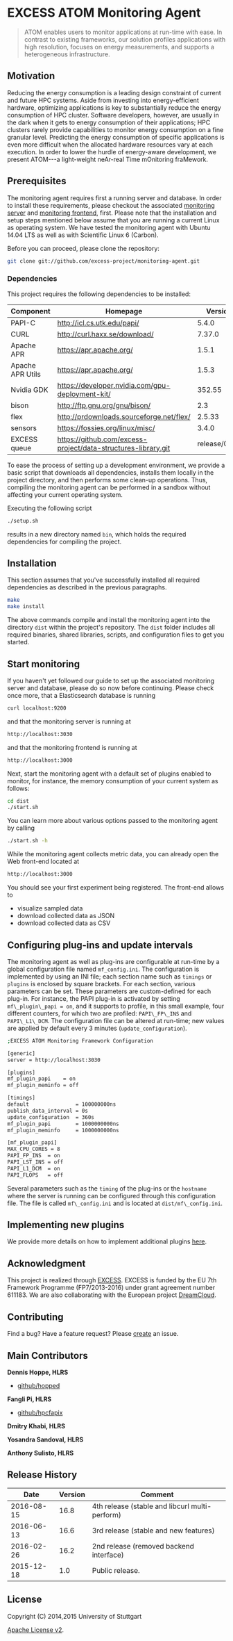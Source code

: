 # EXCESS ATOM Monitoring Agent

> ATOM enables users to monitor applications at run-time with ease. In contrast to existing frameworks, our solution profiles applications with high resolution, focuses on energy measurements, and supports a heterogeneous infrastructure.


## Motivation
Reducing the energy consumption is a leading design constraint of current and future HPC systems. Aside from investing into energy-efficient hardware, optimizing applications is key to substantially reduce the energy consumption of HPC cluster. Software developers, however, are usually in the dark when it gets to energy consumption of their applications; HPC clusters rarely provide capabilities to monitor energy consumption on a fine granular level. Predicting the energy consumption of specific applications is even more difficult when the allocated hardware resources vary at each execution. In order to lower the hurdle of energy-aware development, we present ATOM---a light-weight neAr-real Time mOnitoring fraMework.


## Prerequisites

The monitoring agent requires first a running server and database. In order to install these requirements, please
checkout the associated [monitoring server][server] and [monitoring frontend][frontend], first. Please note that the installation and setup steps mentioned below assume that you are running a current Linux as operating system. We have tested the monitoring agent with Ubuntu 14.04 LTS as well as with Scientific Linux 6 (Carbon).

Before you can proceed, please clone the repository:

```bash
git clone git://github.com/excess-project/monitoring-agent.git
```


### Dependencies

This project requires the following dependencies to be installed:

| Component         | Homepage                                          | Version   |
|------------------ |-------------------------------------------------  |---------  |
| PAPI-C            | http://icl.cs.utk.edu/papi/                       | 5.4.0     |
| CURL              | http://curl.haxx.se/download/                     | 7.37.0    |  
| Apache APR        | https://apr.apache.org/                           | 1.5.1     |
| Apache APR Utils  | https://apr.apache.org/                           | 1.5.3     |
| Nvidia GDK        | https://developer.nvidia.com/gpu-deployment-kit/  | 352.55    |
| bison             | http://ftp.gnu.org/gnu/bison/                     | 2.3       |
| flex              | http://prdownloads.sourceforge.net/flex/          | 2.5.33    |
| sensors           | https://fossies.org/linux/misc/                   | 3.4.0     |
| EXCESS queue      | https://github.com/excess-project/data-structures-library.git | release/0.1.0 |


To ease the process of setting up a development environment, we provide a basic
script that downloads all dependencies, installs them locally in the project
directory, and then performs some clean-up operations. Thus, compiling the
monitoring agent can be performed in a sandbox without affecting your current
operating system.

Executing the following script

```bash
./setup.sh
```

results in a new directory named `bin`, which holds the required dependencies
for compiling the project.


## Installation

This section assumes that you've successfully installed all required dependencies as described in the previous paragraphs.

```bash
make
make install
```

The above commands compile and install the monitoring agent into the directory `dist` within the project's repository.
The `dist` folder includes all required binaries, shared libraries, scripts, and configuration files to get you started.


## Start monitoring

If you haven't yet followed our guide to set up the associated monitoring server and database, please do so now before
continuing. Please check once more, that a Elasticsearch database is running

```bash
curl localhost:9200
```

and that the monitoring server is running at

```bash
http://localhost:3030
```

and that the monitoring frontend is running at

```bash
http://localhost:3000
```

Next, start the monitoring agent with a default set of plugins enabled to monitor, for instance, the memory consumption
of your current system as follows:

```bash
cd dist
./start.sh
```

You can learn more about various options passed to the monitoring agent by calling

```bash
./start.sh -h
```

While the monitoring agent collects metric data, you can already open the Web front-end located at

```bash
http://localhost:3000
```

You should see your first experiment being registered. The front-end allows to

- visualize sampled data
- download collected data as JSON
- download collected data as CSV


## Configuring plug-ins and update intervals

The monitoring agent as well as plug-ins are configurable at run-time by a global configuration file named `mf_config.ini`. The configuration is implemented by using an INI file; each section name such as `timings` or `plugins` is enclosed by square brackets. For each section, various parameters can be set. These parameters are custom-defined for each plug-in. For instance, the PAPI plug-in is activated by setting `mf\_plugin\_papi = on`, and it supports to profile, in this small example, four different counters, for which two are profiled: `PAPI\_FP\_INS` and `PAPI\_L1\_DCM`. The configuration file can be altered at run-time; new values are applied by default every 3 minutes (`update_configuration`).

```bash
;EXCESS ATOM Monitoring Framework Configuration

[generic]
server = http://localhost:3030

[plugins]
mf_plugin_papi    = on
mf_plugin_meminfo = off

[timings]
default               = 100000000ns
publish_data_interval = 0s
update_configuration  = 360s
mf_plugin_papi        = 1000000000ns
mf_plugin_meminfo     = 1000000000ns

[mf_plugin_papi]
MAX_CPU_CORES = 8
PAPI_FP_INS  = on
PAPI_LST_INS = off
PAPI_L1_DCM  = on
PAPI_FLOPS   = off
```

Several parameters such as the `timing` of the plug-ins or the `hostname` where the server is running can be configured through this configuration file. The file is called `mf\_config.ini` and is located at `dist/mf\_config.ini`.


## Implementing new plugins

We provide more details on how to implement additional plugins [here][plugin-tutorial].


## Acknowledgment

This project is realized through [EXCESS][excess]. EXCESS is funded by the EU 7th
Framework Programme (FP7/2013-2016) under grant agreement number 611183. We are
also collaborating with the European project [DreamCloud][dreamcloud].


## Contributing
Find a bug? Have a feature request?
Please [create](https://github.com/excess-project/monitoring-agent/website/issues) an issue.


## Main Contributors

**Dennis Hoppe, HLRS**
+ [github/hopped](https://github.com/hopped)

**Fangli Pi, HLRS**
+ [github/hpcfapix](https://github.com/hpcfapix)

**Dmitry Khabi, HLRS**

**Yosandra Sandoval, HLRS**

**Anthony Sulisto, HLRS**


## Release History

| Date        | Version | Comment          |
| ----------- | ------- | ---------------- |
| 2016-08-15  | 16.8    | 4th release (stable and libcurl multi-perform) |
| 2016-06-13  | 16.6    | 3rd release (stable and new features) |
| 2016-02-26  | 16.2    | 2nd release (removed backend interface) |
| 2015-12-18  | 1.0     | Public release.  |


## License
Copyright (C) 2014,2015 University of Stuttgart

[Apache License v2](LICENSE).


[server]: https://github.com/excess-project/monitoring-server
[frontend]: https://github.com/excess-project/monitoring-frontend
[excess]: http://www.excess-project.eu
[dreamcloud]: http://www.dreamcloud-project.eu
[plugin-tutorial]: src/plugins/README.md
